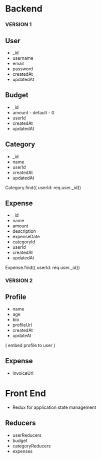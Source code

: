 # Backend
### VERSION 1
## User
* _id
* username
* email
* password
* createdAt
* updatedAt

## Budget
* _id
* amount - default - 0
* userId
* createdAt
* updatedAt

## Category
* _id
* name
* userId
* createdAt
* updatedAt

Category.find({ userId: req.user._id})

## Expense
* _id
* name
* amount
* description
* expenseDate
* categoryId
* userId
* createdAt
* updatedAt

Expense.find({ userId: req.user._id})

### VERSION 2
## Profile
* name
* age
* bio
* profileUrl
* createdAt
* updateAt

( embed profile to user )

## Expense
* invoiceUrl

# Front End

* Redux for application state management

## Reducers
* userReducers
* budget
* categoryReducers
* expenses

